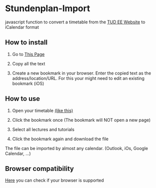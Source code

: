 # Stundenplan-Import

javascript function to convert a timetable from the [TUD EE Website](http://www.et.tu-dresden.de/stundenplan/stundenplan_auswahl.php) to iCalendar format

## How to install

1. Go to [This Page](https://flmann.github.io/Stundenplan-Import)

2. Copy all the text

3. Create a new bookmark in your browser. Enter the copied text as the address/location/URL. For this your might need to edit an existing bookmark (iOS)

## How to use

1. Open your timetable [(like this)](http://www.et.tu-dresden.de/stundenplan/stundenplan_anzeige.php?gruppe=EuiDE-1-01&semester=WS18/19)

2. Click the bookmark once (The bookmark will NOT open a new page)

3. Select all lectures and tutorials

4. Click the bookmark again and download the file


The file can be imported by almost any calendar. (Outlook, iOs, Google Calendar, ...)

## Browser compatibility

[Here](https://developer.mozilla.org/en-US/docs/Web/JavaScript/Reference/Functions/Arrow_functions#Browser_compatibility) you can check if your browser is supported
